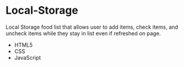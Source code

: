 # Local-Storage

Local Storage food list that allows user to add items, check items, and uncheck items while they stay in list even if refreshed on page.

- HTML5
- CSS
- JavaScript
